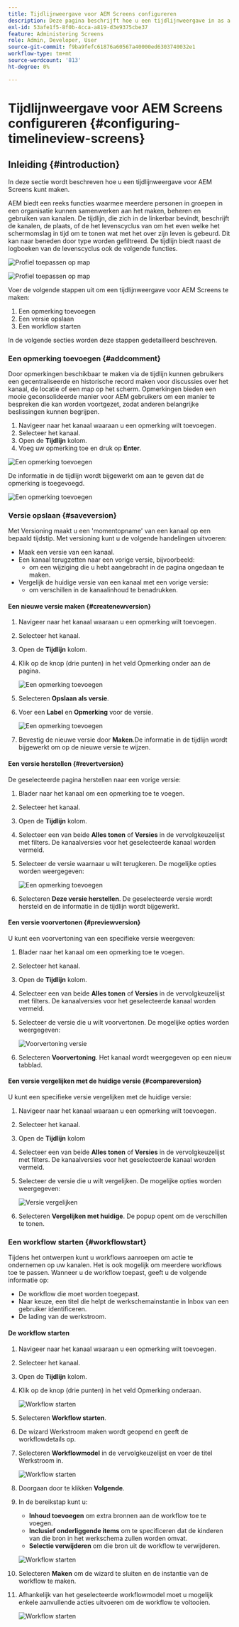 ```yaml
---
title: Tijdlijnweergave voor AEM Screens configureren
description: Deze pagina beschrijft hoe u een tijdlijnweergave in as a Cloud Service schermen configureert.
exl-id: 53afe1f5-8f0b-4cca-a819-d3e9375cbe37
feature: Administering Screens
role: Admin, Developer, User
source-git-commit: f9ba9fefc61876a60567a40000ed6303740032e1
workflow-type: tm+mt
source-wordcount: '813'
ht-degree: 0%

---
```


# Tijdlijnweergave voor AEM Screens configureren {#configuring-timelineview-screens}

## Inleiding {#introduction}

In deze sectie wordt beschreven hoe u een tijdlijnweergave voor AEM Screens kunt maken.

AEM biedt een reeks functies waarmee meerdere personen in groepen in een organisatie kunnen samenwerken aan het maken, beheren en gebruiken van kanalen.
De tijdlijn, die zich in de linkerbar bevindt, beschrijft de kanalen, de plaats, of de het levenscyclus van om het even welke het schermomslag in tijd om te tonen wat met het over zijn leven is gebeurd. Dit kan naar beneden door type worden gefiltreerd.
De tijdlijn biedt naast de logboeken van de levenscyclus ook de volgende functies.

![Profiel toepassen op map](/help/screens-cloud/assets/configure/Screens-timeline1.jpg)

![Profiel toepassen op map](/help/screens-cloud/assets/configure/screens-timeline2.jpg)

Voer de volgende stappen uit om een tijdlijnweergave voor AEM Screens te maken:

1. Een opmerking toevoegen
1. Een versie opslaan
1. Een workflow starten

In de volgende secties worden deze stappen gedetailleerd beschreven.

### Een opmerking toevoegen {#addcomment}

Door opmerkingen beschikbaar te maken via de tijdlijn kunnen gebruikers een gecentraliseerde en historische record maken voor discussies over het kanaal, de locatie of een map op het scherm.
Opmerkingen bieden een mooie geconsolideerde manier voor AEM gebruikers om een manier te bespreken die kan worden voortgezet, zodat anderen belangrijke beslissingen kunnen begrijpen.

1. Navigeer naar het kanaal waaraan u een opmerking wilt toevoegen.
1. Selecteer het kanaal.
1. Open de **Tijdlijn** kolom.
1. Voeg uw opmerking toe en druk op **Enter**.

![Een opmerking toevoegen](/help/screens-cloud/assets/configure/screen-timeline3.jpg)

De informatie in de tijdlijn wordt bijgewerkt om aan te geven dat de opmerking is toegevoegd.

![Een opmerking toevoegen](/help/screens-cloud/assets/configure/screens-timeline4.jpg)

### Versie opslaan {#saveversion}

Met Versioning maakt u een &#39;momentopname&#39; van een kanaal op een bepaald tijdstip. Met versioning kunt u de volgende handelingen uitvoeren:
* Maak een versie van een kanaal.
* Een kanaal terugzetten naar een vorige versie, bijvoorbeeld:
   * om een wijziging die u hebt aangebracht in de pagina ongedaan te maken.
* Vergelijk de huidige versie van een kanaal met een vorige versie:
   * om verschillen in de kanaalinhoud te benadrukken.


#### Een nieuwe versie maken {#createnewversion}

1. Navigeer naar het kanaal waaraan u een opmerking wilt toevoegen.
1. Selecteer het kanaal.
1. Open de **Tijdlijn** kolom.
1. Klik op de knop (drie punten) in het veld Opmerking onder aan de pagina.

   ![Een opmerking toevoegen](/help/screens-cloud/assets/configure/screens-timeline5.jpg)

1. Selecteren **Opslaan als versie**.
1. Voer een **Label** en **Opmerking** voor de versie.

   ![Een opmerking toevoegen](/help/screens-cloud/assets/configure/screens-timeline6.jpg)

1. Bevestig de nieuwe versie door **Maken**.De informatie in de tijdlijn wordt bijgewerkt om op de nieuwe versie te wijzen.

#### Een versie herstellen {#revertversion}

De geselecteerde pagina herstellen naar een vorige versie:

1. Blader naar het kanaal om een opmerking toe te voegen.
1. Selecteer het kanaal.
1. Open de **Tijdlijn** kolom.
1. Selecteer een van beide **Alles tonen** of **Versies** in de vervolgkeuzelijst met filters. De kanaalversies voor het geselecteerde kanaal worden vermeld.
1. Selecteer de versie waarnaar u wilt terugkeren. De mogelijke opties worden weergegeven:

   ![Een opmerking toevoegen](/help/screens-cloud/assets/configure/screens-timeline7.jpg)

1. Selecteren **Deze versie herstellen**. De geselecteerde versie wordt hersteld en de informatie in de tijdlijn wordt bijgewerkt.

#### Een versie voorvertonen {#previewversion}

U kunt een voorvertoning van een specifieke versie weergeven:

1. Blader naar het kanaal om een opmerking toe te voegen.
1. Selecteer het kanaal.
1. Open de **Tijdlijn** kolom.
1. Selecteer een van beide **Alles tonen** of **Versies** in de vervolgkeuzelijst met filters. De kanaalversies voor het geselecteerde kanaal worden vermeld.
1. Selecteer de versie die u wilt voorvertonen. De mogelijke opties worden weergegeven:

   ![Voorvertoning versie](/help/screens-cloud/assets/configure/screens-timeline8.jpg)

1. Selecteren **Voorvertoning**. Het kanaal wordt weergegeven op een nieuw tabblad.

#### Een versie vergelijken met de huidige versie {#compareversion}

U kunt een specifieke versie vergelijken met de huidige versie:

1. Navigeer naar het kanaal waaraan u een opmerking wilt toevoegen.
1. Selecteer het kanaal.
1. Open de **Tijdlijn** kolom
1. Selecteer een van beide **Alles tonen** of **Versies** in de vervolgkeuzelijst met filters. De kanaalversies voor het geselecteerde kanaal worden vermeld.
1. Selecteer de versie die u wilt vergelijken. De mogelijke opties worden weergegeven:

   ![Versie vergelijken](/help/screens-cloud/assets/configure/screens-timeline9.jpg)

1. Selecteren **Vergelijken met huidige**. De popup opent om de verschillen te tonen.

### Een workflow starten {#workflowstart}

Tijdens het ontwerpen kunt u workflows aanroepen om actie te ondernemen op uw kanalen. Het is ook mogelijk om meerdere workflows toe te passen.
Wanneer u de workflow toepast, geeft u de volgende informatie op:

* De workflow die moet worden toegepast.
* Naar keuze, een titel die helpt de werkschemainstantie in Inbox van een gebruiker identificeren.
* De lading van de werkstroom.

#### De workflow starten

1. Navigeer naar het kanaal waaraan u een opmerking wilt toevoegen.
1. Selecteer het kanaal.
1. Open de **Tijdlijn** kolom.
1. Klik op de knop (drie punten) in het veld Opmerking onderaan.

   ![Workflow starten](/help/screens-cloud/assets/configure/screens-timeline10.jpg)

1. Selecteren **Workflow starten**.
1. De wizard Werkstroom maken wordt geopend en geeft de workflowdetails op.
1. Selecteren **Workflowmodel** in de vervolgkeuzelijst en voer de titel Werkstroom in.

   ![Workflow starten](/help/screens-cloud/assets/configure/screens-timeline11.jpg)

1. Doorgaan door te klikken **Volgende**.
1. In de bereikstap kunt u:
   * **Inhoud toevoegen** om extra bronnen aan de workflow toe te voegen.
   * **Inclusief onderliggende items** om te specificeren dat de kinderen van die bron in het werkschema zullen worden omvat.
   * **Selectie verwijderen** om die bron uit de workflow te verwijderen.

   ![Workflow starten](/help/screens-cloud/assets/configure/screens-timeline12.jpg)

1. Selecteren **Maken** om de wizard te sluiten en de instantie van de workflow te maken.
1. Afhankelijk van het geselecteerde workflowmodel moet u mogelijk enkele aanvullende acties uitvoeren om de workflow te voltooien.

   ![Workflow starten](/help/screens-cloud/assets/configure/screens-timeline13.jpg)
